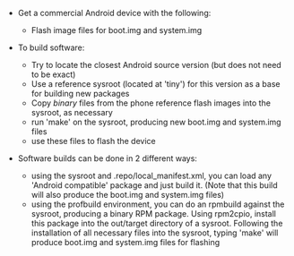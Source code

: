 
   * Get a commercial Android device with the following:
      * Flash image files for boot.img and system.img

   * To build software:
      * Try to locate the closest Android source version (but does not need to be exact)
      * Use a reference sysroot (located at 'tiny') for this version as a base for building new packages
      * Copy *binary* files from the phone reference flash images into the sysroot, as necessary
      * run 'make' on the sysroot, producing new boot.img and system.img files
      * use these files to flash the device

   * Software builds can be done in 2 different ways:
      * using the sysroot and .repo/local_manifest.xml, you can load any 'Android compatible' package and just build it.  (Note that this build will also produce the boot.img and system.img files)
      * using the profbuild environment, you can do an rpmbuild against the sysroot, producing a binary RPM package.  Using rpm2cpio, install this package into the out/target directory of a sysroot.  Following the installation of all necessary files into the sysroot, typing 'make' will produce boot.img and system.img files for flashing

